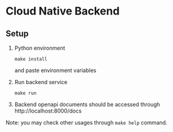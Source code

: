# Cloud Native Backend
## Setup
1. Python environment
   ```shell
   make install
   ```
   and paste environment variables
2. Run backend service
    ```shell
    make run
    ```

3. Backend openapi documents should be accessed through http://localhost:8000/docs

Note: you may check other usages through `make help` command.
